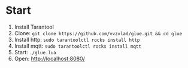 # Start

1. Install Tarantool
1. Clone: ```git clone https://github.com/vvzvlad/glue.git && cd glue```
1. Install http: ```sudo tarantoolctl rocks install http```
1. Install mqtt: ```sudo tarantoolctl rocks install mqtt```
1. Start: ```./glue.lua```
1. Open: [http://localhost:8080/](http://localhost:8080/)
